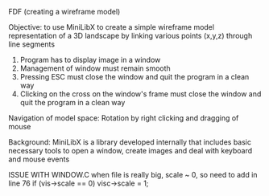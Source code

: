 FDF (creating a wireframe model)

Objective: to use MiniLibX to create a simple wireframe model representation of a 3D landscape by linking various points (x,y,z) through line segments

1. Program has to display image in a window
2. Management of window must remain smooth
3. Pressing ESC must close the window and quit the program in a clean way
4. Clicking on the cross on the window's frame must close the window and quit the program in a clean way

Navigation of model space: Rotation by right clicking and dragging of mouse

Background: MiniLibX is a library developed internally that includes basic necessary tools to open a window, create images and deal with keyboard and mouse events


ISSUE WITH WINDOW.C
when file is really big, scale ~ 0, so need to add in line 76
if (vis->scale == 0)
	visc->scale = 1;
